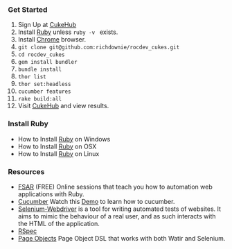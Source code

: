 ### Get Started

1. Sign Up at [CukeHub](https://cukehub.com/users/sign_up)
2. Install [Ruby](http://davehaeffner.com/selenium-guidebook/install/ruby/) unless ```ruby -v ``` exists.
3. Install [Chrome](https://www.google.com/chrome/browser/desktop/index.html) browser.
4. ```git clone git@github.com:richdownie/rocdev_cukes.git```
5. ```cd rocdev_cukes```
6. ```gem install bundler```
7. ```bundle install```
8. ```thor list```
9. ```thor set:headless```
10. ```cucumber features```
11. ```rake build:all```
12. Visit [CukeHub](https://cukehub.com) and view results.

### Install Ruby
* How to Install [Ruby](http://davehaeffner.com/selenium-guidebook/install/ruby/windows/) on Windows 
* How to Install [Ruby](http://davehaeffner.com/selenium-guidebook/install/ruby/mac/10.10/) on OSX 
* How to Install [Ruby](http://davehaeffner.com/selenium-guidebook/install/ruby/linux/) on Linux 

### Resources
* [FSAR](http://fullstackautomationwithruby.com/) (FREE) Online sessions that teach you how to automation web applications with Ruby. 
* [Cucumber](https://cucumber.io/) Watch this [Demo](https://www.youtube.com/watch?v=jcufT1xVhGA&t=2s) to learn how to cucumber.
* [Selenium-Webdriver](https://rubygems.org/gems/selenium-webdriver) is a tool for writing automated tests of websites. It aims to mimic the behaviour of a real user, and as such interacts with the HTML of the application.
* [RSpec](http://rspec.info/)
* [Page Objects](https://rubygems.org/gems/page-object) Page Object DSL that works with both Watir and Selenium.
